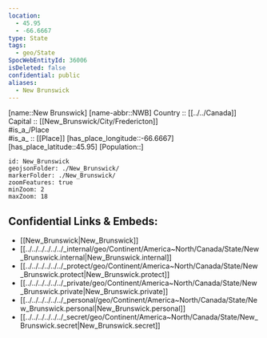 ```yaml
---
location:
  - 45.95
  - -66.6667
type: State
tags:
  - geo/State
SpocWebEntityId: 36006
isDeleted: false
confidential: public
aliases:
  - New Brunswick
---
```

[name::New Brunswick] 
[name-abbr::NWB] 
Country :: [[../../Canada]]  
Capital :: [[New_Brunswick/City/Fredericton]]  
#is_a_/Place  
#is_a_ :: [[Place]] 
[has_place_longitude::-66.6667] 
[has_place_latitude::45.95] 
[Population::] 



```leaflet
id: New_Brunswick
geojsonFolder: ./New_Brunswick/
markerFolder: ./New_Brunswick/
zoomFeatures: true 
minZoom: 2 
maxZoom: 18
```


## Confidential Links & Embeds: 
- [[New_Brunswick|New_Brunswick]]  
- [[../../../../../../_internal/geo/Continent/America~North/Canada/State/New_Brunswick.internal|New_Brunswick.internal]] 
- [[../../../../../../_protect/geo/Continent/America~North/Canada/State/New_Brunswick.protect|New_Brunswick.protect]] 
- [[../../../../../../_private/geo/Continent/America~North/Canada/State/New_Brunswick.private|New_Brunswick.private]] 
- [[../../../../../../_personal/geo/Continent/America~North/Canada/State/New_Brunswick.personal|New_Brunswick.personal]] 
- [[../../../../../../_secret/geo/Continent/America~North/Canada/State/New_Brunswick.secret|New_Brunswick.secret]] 
